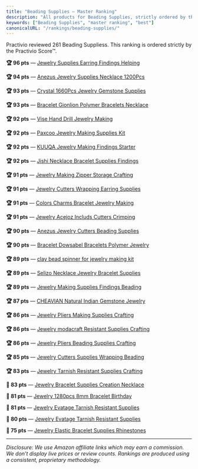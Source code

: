 ```yaml
---
title: "Beading Supplies — Master Ranking"
description: "All products for Beading Supplies, strictly ordered by the Practivio Score™."
keywords: ["Beading Supplies", "master ranking", "best"]
canonicalURL: "/rankings/beading-supplies/"
---
```


Practivio reviewed 261 Beading Suppliess. This ranking is ordered strictly by the Practivio Score™.

**🏆 96 pts** — [Jewelry Supplies Earring Findings Helping](/products/jewelry-supplies-earring-findings-helping-B087WL6JXW/)

**🏆 94 pts** — [Anezus Jewelry Supplies Necklace 1200Pcs](/products/anezus-jewelry-supplies-necklace-1200pcs-B07DMMBY85/)

**🏆 93 pts** — [Crystal 1660Pcs Jewelry Gemstone Supplies](/products/crystal-1660pcs-jewelry-gemstone-supplies-B09244RD78/)

**🏆 93 pts** — [Bracelet Gionlion Polymer Bracelets Necklace](/products/bracelet-gionlion-polymer-bracelets-necklace-B09G2979JS/)

**🏆 92 pts** — [Vise Hand Drill Jewelry Making](/products/vise-hand-drill-jewelry-making-B098CF3VMM/)

**🏆 92 pts** — [Paxcoo Jewelry Making Supplies Kit](/products/paxcoo-jewelry-making-supplies-kit-B075VQJ8GP/)

**🏆 92 pts** — [KUUQA Jewelry Making Findings Starter](/products/kuuqa-jewelry-making-findings-starter-B075K6TCBK/)

**🏆 92 pts** — [Jishi Necklace Bracelet Supplies Findings](/products/jishi-necklace-bracelet-supplies-findings-B09L5YQS64/)

**🏆 91 pts** — [Jewelry Making Zipper Storage Crafting](/products/jewelry-making-zipper-storage-crafting-B06XPHL29R/)

**🏆 91 pts** — [Jewelry Cutters Wrapping Earring Supplies](/products/jewelry-cutters-wrapping-earring-supplies-B08LL5MFSS/)

**🏆 91 pts** — [Colors Charms Bracelet Jewelry Making](/products/colors-charms-bracelet-jewelry-making-B09TVLDVNG/)

**🏆 91 pts** — [Jewelry Acejoz Includs Cutters Crimping](/products/jewelry-acejoz-includs-cutters-crimping-B08H528HCX/)

**🏆 90 pts** — [Anezus Jewelry Cutters Beading Supplies](/products/anezus-jewelry-cutters-beading-supplies-B07HJ57WPL/)

**🏆 90 pts** — [Bracelet Dowsabel Bracelets Polymer Jewelry](/products/bracelet-dowsabel-bracelets-polymer-jewelry-B09KGKMNHJ/)

**🏆 89 pts** — [clay bead spinner for jewelry making kit](/products/clay-bead-spinner-for-jewelry-making-kit-B07DNBDW5T/)

**🏆 89 pts** — [Selizo Necklace Jewelry Bracelet Supplies](/products/selizo-necklace-jewelry-bracelet-supplies-B07LBLJR55/)

**🏆 89 pts** — [Jewelry Making Supplies Findings Beading](/products/jewelry-making-supplies-findings-beading-B088D86H4W/)

**🏆 87 pts** — [CHEAVIAN Natural Indian Gemstone Jewelry](/products/cheavian-natural-indian-gemstone-jewelry-B07K65HNWP/)

**🏆 86 pts** — [Jewelry Pliers Making Supplies Crafting](/products/jewelry-pliers-making-supplies-crafting-B0983GX8MH/)

**🏆 86 pts** — [Jewelry modacraft Resistant Supplies Crafting](/products/jewelry-modacraft-resistant-supplies-crafting-B0B378DLKF/)

**🏆 86 pts** — [Jewelry Pliers Beading Supplies Crafting](/products/jewelry-pliers-beading-supplies-crafting-B07QVPGX7H/)

**🏆 85 pts** — [Jewelry Cutters Supplies Wrapping Beading](/products/jewelry-cutters-supplies-wrapping-beading-B09B1P2N64/)

**🏆 83 pts** — [Jewelry Tarnish Resistant Supplies Crafting](/products/jewelry-tarnish-resistant-supplies-crafting-B07M5N52QY/)

**🛒 83 pts** — [Jewelry Bracelet Supplies Creation Necklace](/products/jewelry-bracelet-supplies-creation-necklace-B08LD5ZLG6/)

**🛒 81 pts** — [Jewelry 1280pcs 8mm Bracelet Birthday](/products/jewelry-1280pcs-8mm-bracelet-birthday-B0CKX5YKQN/)

**🛒 81 pts** — [Jewelry Evatage Tarnish Resistant Supplies](/products/jewelry-evatage-tarnish-resistant-supplies-B0925MT8NM/)

**🛒 80 pts** — [Jewelry Evatage Tarnish Resistant Supplies](/products/jewelry-evatage-tarnish-resistant-supplies-B095LH9JJR/)

**🛒 75 pts** — [Jewelry Elastic Bracelet Supplies Rhinestones](/products/jewelry-elastic-bracelet-supplies-rhinestones-B0CZ3N969Z/)

---
_Disclosure: We use Amazon affiliate links which may earn a commission. We don’t display live prices or review counts. Rankings are produced using a consistent, proprietary methodology._
